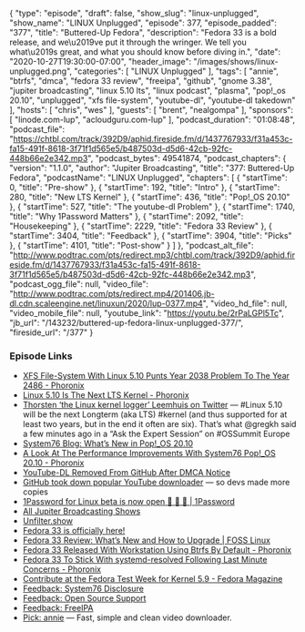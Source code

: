 {
  "type": "episode",
  "draft": false,
  "show_slug": "linux-unplugged",
  "show_name": "LINUX Unplugged",
  "episode": 377,
  "episode_padded": "377",
  "title": "Buttered-Up Fedora",
  "description": "Fedora 33 is a bold release, and we\u2019ve put it through the wringer. We tell you what\u2019s great, and what you should know before diving in.",
  "date": "2020-10-27T19:30:00-07:00",
  "header_image": "/images/shows/linux-unplugged.png",
  "categories": [
    "LINUX Unplugged"
  ],
  "tags": [
    "annie",
    "btrfs",
    "dmca",
    "fedora 33 review",
    "freeipa",
    "github",
    "gnome 3.38",
    "jupiter broadcasting",
    "linux 5.10 lts",
    "linux podcast",
    "plasma",
    "pop!_os 20.10",
    "unplugged",
    "xfs file-system",
    "youtube-dl",
    "youtube-dl takedown"
  ],
  "hosts": [
    "chris",
    "wes"
  ],
  "guests": [
    "brent",
    "nealgompa"
  ],
  "sponsors": [
    "linode.com-lup",
    "acloudguru.com-lup"
  ],
  "podcast_duration": "01:08:48",
  "podcast_file": "https://chtbl.com/track/392D9/aphid.fireside.fm/d/1437767933/f31a453c-fa15-491f-8618-3f71f1d565e5/b487503d-d5d6-42cb-92fc-448b66e2e342.mp3",
  "podcast_bytes": 49541874,
  "podcast_chapters": {
    "version": "1.1.0",
    "author": "Jupiter Broadcasting",
    "title": "377: Buttered-Up Fedora",
    "podcastName": "LINUX Unplugged",
    "chapters": [
      {
        "startTime": 0,
        "title": "Pre-show"
      },
      {
        "startTime": 192,
        "title": "Intro"
      },
      {
        "startTime": 280,
        "title": "New LTS Kernel"
      },
      {
        "startTime": 436,
        "title": "Pop!_OS 20.10"
      },
      {
        "startTime": 527,
        "title": "The youtube-dl Problem"
      },
      {
        "startTime": 1740,
        "title": "Why 1Password Matters"
      },
      {
        "startTime": 2092,
        "title": "Housekeeping"
      },
      {
        "startTime": 2229,
        "title": "Fedora 33 Review"
      },
      {
        "startTime": 3404,
        "title": "Feedback"
      },
      {
        "startTime": 3904,
        "title": "Picks"
      },
      {
        "startTime": 4101,
        "title": "Post-show"
      }
    ]
  },
  "podcast_alt_file": "http://www.podtrac.com/pts/redirect.mp3/chtbl.com/track/392D9/aphid.fireside.fm/d/1437767933/f31a453c-fa15-491f-8618-3f71f1d565e5/b487503d-d5d6-42cb-92fc-448b66e2e342.mp3",
  "podcast_ogg_file": null,
  "video_file": "http://www.podtrac.com/pts/redirect.mp4/201406.jb-dl.cdn.scaleengine.net/linuxun/2020/lup-0377.mp4",
  "video_hd_file": null,
  "video_mobile_file": null,
  "youtube_link": "https://youtu.be/2rPaLGPl5Tc",
  "jb_url": "/143232/buttered-up-fedora-linux-unplugged-377/",
  "fireside_url": "/377"
}


### Episode Links

  * [XFS File-System With Linux 5.10 Punts Year 2038 Problem To The Year 2486 - Phoronix](https://www.phoronix.com/scan.php?page=news_item&px=XFS-Linux-5.10 "XFS File-System With Linux 5.10 Punts Year 2038 Problem To The Year 2486 - Phoronix")
  * [Linux 5.10 Is The Next LTS Kernel - Phoronix](https://www.phoronix.com/scan.php?page=news_item&px=Linux-5.10-LTS-Kernel "Linux 5.10 Is The Next LTS Kernel - Phoronix")
  * [Thorsten ‘the Linux kernel logger’ Leemhuis on Twitter](https://twitter.com/kernellogger/status/1320731458311491587 "Thorsten ‘the Linux kernel logger’ Leemhuis on Twitter") — #Linux 5.10 will be the next Longterm (aka LTS) #kernel (and thus supported for at least two years, but in the end it often are six). That’s what @gregkh said a few minutes ago in a “Ask the Expert Session” on #OSSummit Europe
  * [System76 Blog: What’s New in Pop!_OS 20.10](https://blog.system76.com/post/632781631953027072/whats-new-in-popos-2010 "System76 Blog: What’s New in Pop!_OS 20.10")
  * [A Look At The Performance Improvements With System76 Pop!_OS 20.10 - Phoronix](https://www.phoronix.com/scan.php?page=article&item=pop-os-2010&num=1 "A Look At The Performance Improvements With System76 Pop!_OS 20.10 - Phoronix")
  * [YouTube-DL Removed From GitHub After DMCA Notice](https://news.perthchat.org/youtube-dl-removed-from-github/ "YouTube-DL Removed From GitHub After DMCA Notice")
  * [GitHub took down popular YouTube downloader](https://thenextweb.com/dd/2020/10/27/github-took-down-youtube-dl-so-devs-made-more-copies/ "GitHub took down popular YouTube downloader") — so devs made more copies
  * [1Password for Linux beta is now open 🎊 🐧 🎊 | 1Password](https://blog.1password.com/1password-for-linux-beta-is-now-open/ "1Password for Linux beta is now open 🎊 🐧 🎊 | 1Password")
  * [All Jupiter Broadcasting Shows](https://feed.jupiter.zone/allshows "All Jupiter Broadcasting Shows")
  * [Unfilter.show](https://unfilter.show/ "Unfilter.show")
  * [Fedora 33 is officially here!](https://fedoramagazine.org/announcing-fedora-33/ "Fedora 33 is officially here!")
  * [Fedora 33 Review: What’s New and How to Upgrade | FOSS Linux](https://www.fosslinux.com/43968/fedora-33-whats-new-and-how-to-upgrade.htm "Fedora 33 Review: What’s New and How to Upgrade | FOSS Linux")
  * [Fedora 33 Released With Workstation Using Btrfs By Default - Phoronix](https://www.phoronix.com/scan.php?page=news_item&px=Fedora-33-Released "Fedora 33 Released With Workstation Using Btrfs By Default - Phoronix")
  * [Fedora 33 To Stick With systemd-resolved Following Last Minute Concerns - Phoronix](https://www.phoronix.com/scan.php?page=news_item&px=F33-systemd-resolved-Sticks "Fedora 33 To Stick With systemd-resolved Following Last Minute Concerns - Phoronix")
  * [Contribute at the Fedora Test Week for Kernel 5.9 - Fedora Magazine](https://fedoramagazine.org/fedora-kernel-5-9-test-week/ "Contribute at the Fedora Test Week for Kernel 5.9 - Fedora Magazine")
  * [Feedback: System76 Disclosure](https://slexy.org/view/s203QPtgWq "Feedback: System76 Disclosure")
  * [Feedback: Open Source Support](https://slexy.org/view/s21siHGGPh "Feedback: Open Source Support")
  * [Feedback: FreeIPA](https://slexy.org/view/s20BucdUyJ "Feedback: FreeIPA")
  * [Pick: annie](https://github.com/iawia002/annie "Pick: annie") — Fast, simple and clean video downloader.


